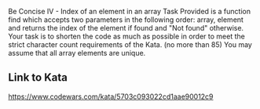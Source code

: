 Be Concise IV - Index of an element in an array
Task
Provided is a function find which accepts two parameters in the following order: array, element and returns the index of the element if found and "Not found" otherwise. Your task is to shorten the code as much as possible in order to meet the strict character count requirements of the Kata. (no more than 85) You may assume that all array elements are unique.

## Link to Kata
https://www.codewars.com/kata/5703c093022cd1aae90012c9